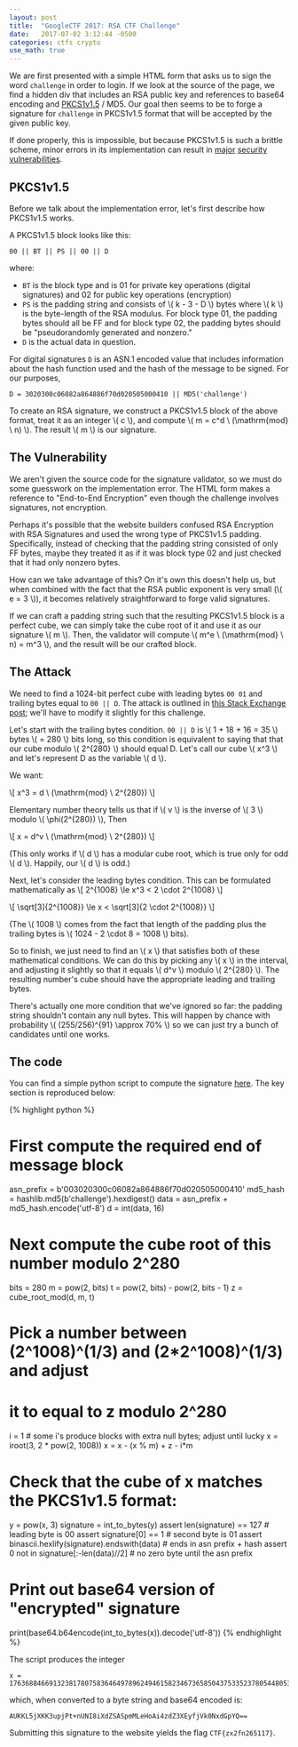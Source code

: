 ```yaml
---
layout: post
title:  "GoogleCTF 2017: RSA CTF Challenge"
date:   2017-07-02 3:12:44 -0500
categories: ctfs crypto
use_math: true
---
```


We are first presented with a simple HTML form that asks us to sign the word `challenge` in order to login. If we look at the source of the page, we find a hidden div that includes an RSA public key and references to base64 encoding and [PKCS1v1.5](https://tools.ietf.org/html/rfc2313) / MD5. Our goal then seems to be to forge a signature for `challenge` in PKCS1v1.5 format that will be accepted by the given public key.

If done properly, this is impossible, but because PKCS1v1.5 is such a brittle scheme, minor errors in its implementation can result in [major](https://www.ietf.org/mail-archive/web/openpgp/current/msg00999.html) [security](http://archiv.infsec.ethz.ch/education/fs08/secsem/bleichenbacher98.pdf) [vulnerabilities](https://eprint.iacr.org/2012/417.pdf).

<!--more-->

## PKCS1v1.5

Before we talk about the implementation error, let's first describe how PKCS1v1.5 works.

A PKCS1v1.5 block looks like this:

`00 || BT || PS || 00 || D`

where:
 - `BT` is the block type and is 01 for private key operations (digital signatures) and 02 for public key operations (encryption)
 - `PS` is the padding string and consists of \\( k - 3 - D \\) bytes where \\( k \\) is the byte-length of the RSA modulus. For block type 01, the padding bytes should all be FF and for block type 02, the padding bytes should be "pseudorandomly generated and nonzero."
 - `D` is the actual data in question.

For digital signatures `D` is an ASN.1 encoded value that includes information about the hash function used and the hash of the message to be signed. For our purposes,

`D = 3020300c06082a864886f70d020505000410 || MD5('challenge')`

To create an RSA signature, we construct a PKCS1v1.5 block of the above format, treat it as an integer \\( c \\), and compute \\( m = c^d \ (\mathrm{mod} \  n) \\). The result \\( m \\) is our signature.

## The Vulnerability

We aren't given the source code for the signature validator, so we must do some guesswork on the implementation error. The HTML form makes a reference to "End-to-End Encryption" even though the challenge involves signatures, not encryption.

Perhaps it's possible that the website builders confused RSA Encryption with RSA Signatures and used the wrong type of PKCS1v1.5 padding. Specifically, instead of checking that the padding string consisted of only FF bytes, maybe they treated it as if it was block type 02 and just checked that it had only nonzero bytes.

How can we take advantage of this? On it's own this doesn't help us, but when combined with the fact that the RSA public exponent is very small (\\( e = 3 \\)), it becomes relatively straightforward to forge valid signatures.

If we can craft a padding string such that the resulting PKCS1v1.5 block is a perfect cube, we can simply take the cube root of it and use it as our signature \\( m \\). Then, the validator will compute \\( m^e \ (\mathrm{mod} \  n) = m^3 \\), and the result will be our crafted block.

## The Attack

We need to find a 1024-bit perfect cube with leading bytes `00 01` and trailing bytes equal to `00 || D`. The attack is outlined in [this Stack Exchange post](https://crypto.stackexchange.com/questions/14875/attack-of-an-rsa-signature-scheme-using-pkcs1-v1-5-encryption-padding); we'll have to modify it slightly for this challenge.

Let's start with the trailing bytes condition. `00 || D` is \\( 1 + 18 + 16 = 35 \\) bytes \\( = 280 \\) bits long, so this condition is equivalent to saying that that our cube modulo \\( 2^{280} \\) should equal D. Let's call our cube \\( x^3 \\) and let's represent D as the variable \\( d \\).

We want:

\\[ x^3 = d \ (\mathrm{mod} \  2^{280}) \\]

Elementary number theory tells us that if \\( v \\) is the inverse of \\( 3 \\) modulo \\( \phi(2^{280}) \\), Then

\\[ x = d^v \ (\mathrm{mod} \  2^{280}) \\]

(This only works if \\( d \\) has a modular cube root, which is true only for odd \\( d \\). Happily, our \\( d \\) is odd.)

Next, let's consider the leading bytes condition. This can be formulated mathematically as
\\[ 2^{1008} \le x^3 < 2 \cdot 2^{1008} \\]

\\[ \sqrt[3]{2^{1008}} \le x < \sqrt[3]{2 \cdot 2^{1008}} \\]

(The \\( 1008 \\) comes from the fact that length of the padding plus the trailing bytes is \\( 1024 - 2 \cdot 8 = 1008 \\) bits).

So to finish, we just need to find an \\( x \\) that satisfies both of these mathematical conditions. We can do this by picking any \\( x \\) in the interval, and adjusting it slightly so that it equals \\( d^v \\) modulo \\( 2^{280} \\). The resulting number's cube should have the appropriate leading and trailing bytes.

There's actually one more condition that we've ignored so far: the padding string shouldn't contain any null bytes. This will happen by chance with probability \\( (255/256)^{91} \approx 70\% \\) so we can just try a bunch of candidates until one works.

## The code
You can find a simple python script to compute the signature [here](https://github.com/TechSecCTF/writeups/blob/master/googlectf2017/rsa_ctf_challenge/script.py). The key section is reproduced below:

{% highlight python %}
# First compute the required end of message block
asn_prefix = b'003020300c06082a864886f70d020505000410'
md5_hash = hashlib.md5(b'challenge').hexdigest()
data = asn_prefix + md5_hash.encode('utf-8')
d = int(data, 16)

# Next compute the cube root of this number modulo 2^280
bits = 280
m = pow(2, bits)
t = pow(2, bits) - pow(2, bits - 1)
z = cube_root_mod(d, m, t)

# Pick a number between (2^1008)^(1/3) and (2*2^1008)^(1/3) and adjust
# it to equal to z modulo 2^280
i = 1 # some i's produce blocks with extra null bytes; adjust until lucky
x = iroot(3, 2 * pow(2, 1008))
x = x - (x % m) + z - i*m

# Check that the cube of x matches the PKCS1v1.5 format:
y = pow(x, 3)
signature = int_to_bytes(y)
assert len(signature) == 127 # leading byte is 00
assert signature[0] == 1 # second byte is 01
assert binascii.hexlify(signature).endswith(data) # ends in asn prefix + hash
assert 0 not in signature[:-len(data)//2] # no zero byte until the asn prefix

# Print out base64 version of "encrypted" signature
print(base64.b64encode(int_to_bytes(x)).decode('utf-8'))
{% endhighlight %}

The script produces the integer

```
x = 176368846691323817807583646497896249461582346736585043753352378054480534894624774082565108943018895713
```

which, when converted to a byte string and base64 encoded is:

```
AUKKL5jXKK3upjPt+nUNI8iXdZSASpmMLeHoAi4zdZ3XEyfjVk0NxdGpYQ==
```

Submitting this signature to the website yields the flag `CTF{zx2fn265117}`.
